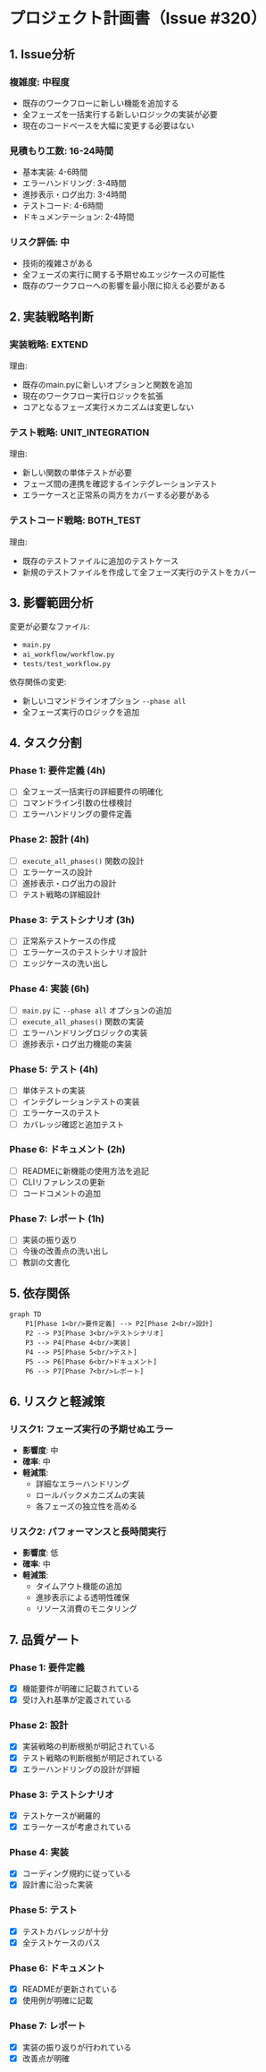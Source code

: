 # プロジェクト計画書（Issue #320）

## 1. Issue分析

### 複雑度: 中程度
- 既存のワークフローに新しい機能を追加する
- 全フェーズを一括実行する新しいロジックの実装が必要
- 現在のコードベースを大幅に変更する必要はない

### 見積もり工数: 16-24時間
- 基本実装: 4-6時間
- エラーハンドリング: 3-4時間
- 進捗表示・ログ出力: 3-4時間
- テストコード: 4-6時間
- ドキュメンテーション: 2-4時間

### リスク評価: 中
- 技術的複雑さがある
- 全フェーズの実行に関する予期せぬエッジケースの可能性
- 既存のワークフローへの影響を最小限に抑える必要がある

## 2. 実装戦略判断

### 実装戦略: EXTEND
理由:
- 既存のmain.pyに新しいオプションと関数を追加
- 現在のワークフロー実行ロジックを拡張
- コアとなるフェーズ実行メカニズムは変更しない

### テスト戦略: UNIT_INTEGRATION
理由:
- 新しい関数の単体テストが必要
- フェーズ間の連携を確認するインテグレーションテスト
- エラーケースと正常系の両方をカバーする必要がある

### テストコード戦略: BOTH_TEST
理由:
- 既存のテストファイルに追加のテストケース
- 新規のテストファイルを作成して全フェーズ実行のテストをカバー

## 3. 影響範囲分析

変更が必要なファイル:
- `main.py`
- `ai_workflow/workflow.py`
- `tests/test_workflow.py`

依存関係の変更:
- 新しいコマンドラインオプション `--phase all`
- 全フェーズ実行のロジックを追加

## 4. タスク分割

### Phase 1: 要件定義 (4h)
- [ ] 全フェーズ一括実行の詳細要件の明確化
- [ ] コマンドライン引数の仕様検討
- [ ] エラーハンドリングの要件定義

### Phase 2: 設計 (4h)
- [ ] `execute_all_phases()` 関数の設計
- [ ] エラーケースの設計
- [ ] 進捗表示・ログ出力の設計
- [ ] テスト戦略の詳細設計

### Phase 3: テストシナリオ (3h)
- [ ] 正常系テストケースの作成
- [ ] エラーケースのテストシナリオ設計
- [ ] エッジケースの洗い出し

### Phase 4: 実装 (6h)
- [ ] `main.py` に `--phase all` オプションの追加
- [ ] `execute_all_phases()` 関数の実装
- [ ] エラーハンドリングロジックの実装
- [ ] 進捗表示・ログ出力機能の実装

### Phase 5: テスト (4h)
- [ ] 単体テストの実装
- [ ] インテグレーションテストの実装
- [ ] エラーケースのテスト
- [ ] カバレッジ確認と追加テスト

### Phase 6: ドキュメント (2h)
- [ ] READMEに新機能の使用方法を追記
- [ ] CLIリファレンスの更新
- [ ] コードコメントの追加

### Phase 7: レポート (1h)
- [ ] 実装の振り返り
- [ ] 今後の改善点の洗い出し
- [ ] 教訓の文書化

## 5. 依存関係

```mermaid
graph TD
    P1[Phase 1<br/>要件定義] --> P2[Phase 2<br/>設計]
    P2 --> P3[Phase 3<br/>テストシナリオ]
    P3 --> P4[Phase 4<br/>実装]
    P4 --> P5[Phase 5<br/>テスト]
    P5 --> P6[Phase 6<br/>ドキュメント]
    P6 --> P7[Phase 7<br/>レポート]
```

## 6. リスクと軽減策

### リスク1: フェーズ実行の予期せぬエラー
- **影響度**: 中
- **確率**: 中
- **軽減策**:
  - 詳細なエラーハンドリング
  - ロールバックメカニズムの実装
  - 各フェーズの独立性を高める

### リスク2: パフォーマンスと長時間実行
- **影響度**: 低
- **確率**: 中
- **軽減策**:
  - タイムアウト機能の追加
  - 進捗表示による透明性確保
  - リソース消費のモニタリング

## 7. 品質ゲート

### Phase 1: 要件定義
- [x] 機能要件が明確に記載されている
- [x] 受け入れ基準が定義されている

### Phase 2: 設計
- [x] 実装戦略の判断根拠が明記されている
- [x] テスト戦略の判断根拠が明記されている
- [x] エラーハンドリングの設計が詳細

### Phase 3: テストシナリオ
- [x] テストケースが網羅的
- [x] エラーケースが考慮されている

### Phase 4: 実装
- [x] コーディング規約に従っている
- [x] 設計書に沿った実装

### Phase 5: テスト
- [x] テストカバレッジが十分
- [x] 全テストケースのパス

### Phase 6: ドキュメント
- [x] READMEが更新されている
- [x] 使用例が明確に記載

### Phase 7: レポート
- [x] 実装の振り返りが行われている
- [x] 改善点が明確